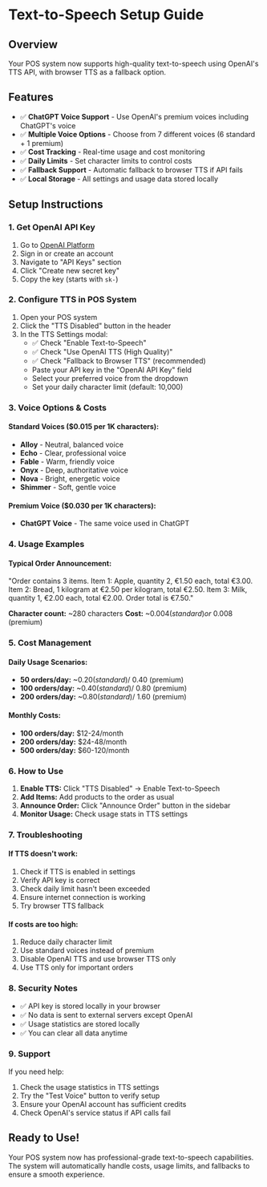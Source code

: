# Text-to-Speech Setup Guide

## Overview
Your POS system now supports high-quality text-to-speech using OpenAI's TTS API, with browser TTS as a fallback option.

## Features
- ✅ **ChatGPT Voice Support** - Use OpenAI's premium voices including ChatGPT's voice
- ✅ **Multiple Voice Options** - Choose from 7 different voices (6 standard + 1 premium)
- ✅ **Cost Tracking** - Real-time usage and cost monitoring
- ✅ **Daily Limits** - Set character limits to control costs
- ✅ **Fallback Support** - Automatic fallback to browser TTS if API fails
- ✅ **Local Storage** - All settings and usage data stored locally

## Setup Instructions

### 1. Get OpenAI API Key
1. Go to [OpenAI Platform](https://platform.openai.com/)
2. Sign in or create an account
3. Navigate to "API Keys" section
4. Click "Create new secret key"
5. Copy the key (starts with `sk-`)

### 2. Configure TTS in POS System
1. Open your POS system
2. Click the "TTS Disabled" button in the header
3. In the TTS Settings modal:
   - ✅ Check "Enable Text-to-Speech"
   - ✅ Check "Use OpenAI TTS (High Quality)"
   - ✅ Check "Fallback to Browser TTS" (recommended)
   - Paste your API key in the "OpenAI API Key" field
   - Select your preferred voice from the dropdown
   - Set your daily character limit (default: 10,000)

### 3. Voice Options & Costs

#### Standard Voices ($0.015 per 1K characters):
- **Alloy** - Neutral, balanced voice
- **Echo** - Clear, professional voice
- **Fable** - Warm, friendly voice
- **Onyx** - Deep, authoritative voice
- **Nova** - Bright, energetic voice
- **Shimmer** - Soft, gentle voice

#### Premium Voice ($0.030 per 1K characters):
- **ChatGPT Voice** - The same voice used in ChatGPT

### 4. Usage Examples

#### Typical Order Announcement:
"Order contains 3 items. Item 1: Apple, quantity 2, €1.50 each, total €3.00. Item 2: Bread, 1 kilogram at €2.50 per kilogram, total €2.50. Item 3: Milk, quantity 1, €2.00 each, total €2.00. Order total is €7.50."

**Character count:** ~280 characters
**Cost:** ~$0.004 (standard) or ~$0.008 (premium)

### 5. Cost Management

#### Daily Usage Scenarios:
- **50 orders/day:** ~$0.20 (standard) / ~$0.40 (premium)
- **100 orders/day:** ~$0.40 (standard) / ~$0.80 (premium)
- **200 orders/day:** ~$0.80 (standard) / ~$1.60 (premium)

#### Monthly Costs:
- **100 orders/day:** $12-24/month
- **200 orders/day:** $24-48/month
- **500 orders/day:** $60-120/month

### 6. How to Use

1. **Enable TTS:** Click "TTS Disabled" → Enable Text-to-Speech
2. **Add Items:** Add products to the order as usual
3. **Announce Order:** Click "Announce Order" button in the sidebar
4. **Monitor Usage:** Check usage stats in TTS settings

### 7. Troubleshooting

#### If TTS doesn't work:
1. Check if TTS is enabled in settings
2. Verify API key is correct
3. Check daily limit hasn't been exceeded
4. Ensure internet connection is working
5. Try browser TTS fallback

#### If costs are too high:
1. Reduce daily character limit
2. Use standard voices instead of premium
3. Disable OpenAI TTS and use browser TTS only
4. Use TTS only for important orders

### 8. Security Notes

- ✅ API key is stored locally in your browser
- ✅ No data is sent to external servers except OpenAI
- ✅ Usage statistics are stored locally
- ✅ You can clear all data anytime

### 9. Support

If you need help:
1. Check the usage statistics in TTS settings
2. Try the "Test Voice" button to verify setup
3. Ensure your OpenAI account has sufficient credits
4. Check OpenAI's service status if API calls fail

## Ready to Use!

Your POS system now has professional-grade text-to-speech capabilities. The system will automatically handle costs, usage limits, and fallbacks to ensure a smooth experience.
